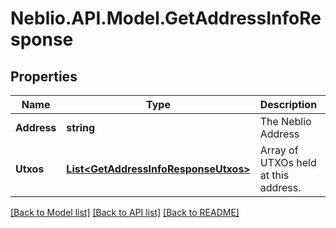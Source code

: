 # Neblio.API.Model.GetAddressInfoResponse
## Properties

Name | Type | Description | Notes
------------ | ------------- | ------------- | -------------
**Address** | **string** | The Neblio Address | [optional] 
**Utxos** | [**List&lt;GetAddressInfoResponseUtxos&gt;**](GetAddressInfoResponseUtxos.md) | Array of UTXOs held at this address. | [optional] 

[[Back to Model list]](../README.md#documentation-for-models) [[Back to API list]](../README.md#documentation-for-api-endpoints) [[Back to README]](../README.md)

